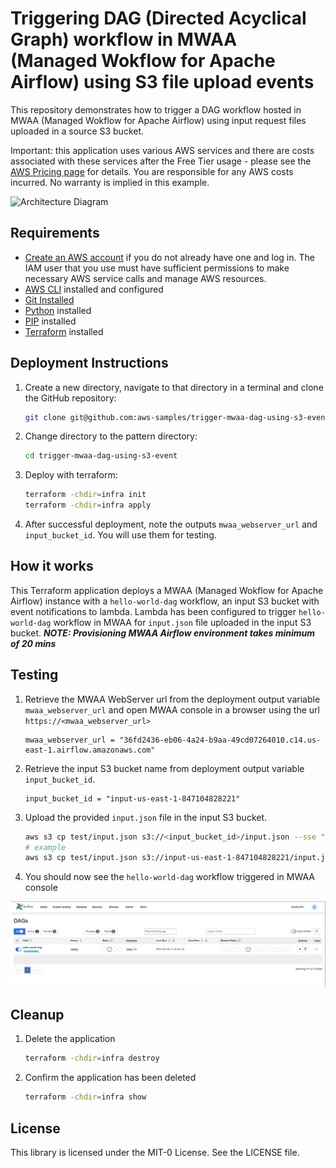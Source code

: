 # Triggering DAG (Directed Acyclical Graph) workflow in MWAA (Managed Wokflow for Apache Airflow) using S3 file upload events

This repository demonstrates how to trigger a DAG workflow hosted in MWAA (Managed Wokflow for Apache Airflow) using input request files uploaded in a source S3 bucket.

Important: this application uses various AWS services and there are costs associated with these services after the Free Tier usage - please see the [AWS Pricing page](https://aws.amazon.com/pricing/) for details. You are responsible for any AWS costs incurred. No warranty is implied in this example.

<img src="./img/design.png" alt="Architecture Diagram">

## Requirements

* [Create an AWS account](https://portal.aws.amazon.com/gp/aws/developer/registration/index.html) if you do not already have one and log in. The IAM user that you use must have sufficient permissions to make necessary AWS service calls and manage AWS resources.
* [AWS CLI](https://docs.aws.amazon.com/cli/latest/userguide/install-cliv2.html) installed and configured
* [Git Installed](https://git-scm.com/book/en/v2/Getting-Started-Installing-Git)
* [Python](https://www.python.org/downloads/) installed
* [PIP](https://pip.pypa.io/en/stable/installation/) installed
* [Terraform](https://developer.hashicorp.com/terraform/tutorials/aws-get-started/install-cli) installed

## Deployment Instructions

1. Create a new directory, navigate to that directory in a terminal and clone the GitHub repository:
    ```bash 
    git clone git@github.com:aws-samples/trigger-mwaa-dag-using-s3-event.git
    ```
2. Change directory to the pattern directory:
    ```bash
    cd trigger-mwaa-dag-using-s3-event
    ```
3. Deploy with terraform:
    ```bash
    terraform -chdir=infra init
    terraform -chdir=infra apply
    ```
4. After successful deployment, note the outputs `mwaa_webserver_url` and `input_bucket_id`. You will use them for testing.

## How it works

This Terraform application deploys a MWAA (Managed Wokflow for Apache Airflow) instance with a `hello-world-dag` workflow, an input S3 bucket with event notifications to lambda. Lambda has been configured to trigger `hello-world-dag` workflow in MWAA for `input.json` file uploaded in the input S3 bucket.
***NOTE: Provisioning MWAA Airflow environment takes minimum of 20 mins***

## Testing

1. Retrieve the MWAA WebServer url from the deployment output variable `mwaa_webserver_url` and open MWAA console in a browser using the url `https://<mwaa_webserver_url>`
    ```
    mwaa_webserver_url = "36fd2436-eb06-4a24-b9aa-49cd07264010.c14.us-east-1.airflow.amazonaws.com"
    ```
2. Retrieve the input S3 bucket name from deployment output variable `input_bucket_id`. 
    ```
    input_bucket_id = "input-us-east-1-847104828221"
    ```
3. Upload the provided `input.json` file in the input S3 bucket.
    ```bash
    aws s3 cp test/input.json s3://<input_bucket_id>/input.json --sse "AES256"
    # example 
    aws s3 cp test/input.json s3://input-us-east-1-847104828221/input.json --sse "AES256"
    ```
4. You should now see the `hello-world-dag` workflow triggered in MWAA console

<img src="./img/mwaa-console.png" alt="MWAA Web Console">


## Cleanup
 
1. Delete the application
    ```bash
    terraform -chdir=infra destroy
    ```
2. Confirm the application has been deleted
    ```bash
    terraform -chdir=infra show
    ```

## License

This library is licensed under the MIT-0 License. See the LICENSE file.

